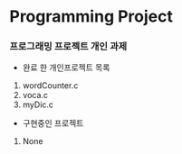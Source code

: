 # Programming Project
### 프로그래밍 프로젝트 개인 과제
- 완료 한 개인프로젝트 목록

1. wordCounter.c
2. voca.c
3. myDic.c

- 구현중인 프로젝트

1. None

